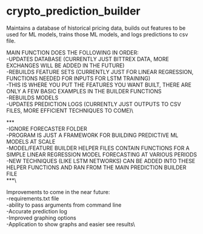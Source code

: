 # crypto_prediction_builder
Maintains a database of historical pricing data, builds out features to be used for ML models, trains those ML models, and logs predictions to csv file.

MAIN FUNCTION DOES THE FOLLOWING IN ORDER:\
  -UPDATES DATABASE (CURRENTLY JUST BITTREX DATA, MORE EXCHANGES WILL BE ADDED IN THE FUTURE)\
  -REBUILDS FEATURE SETS (CURRENTLY JUST FOR LINEAR REGRESSION, FUNCTIONS NEEDED FOR INPUTS FOR LSTM TRAINING)\
    -THIS IS WHERE YOU PUT THE FEATURES YOU WANT BUILT, THERE ARE ONLY A FEW BASIC EXAMPLES IN THE BUILDER FUNCTIONS\
  -REBUILDS MODELS \
  -UPDATES PREDICTION LOGS (CURRENTLY JUST OUTPUTS TO CSV FILES, MORE EFFICIENT TECHNIQUES TO COME)\


***\
-IGNORE FORECASTER FOLDER\
-PROGRAM IS JUST A FRAMEWORK FOR BUILDING PREDICTIVE ML MODELS AT SCALE\
-MODEL/FEATURE BUILDER HELPER FILES CONTAIN FUNCTIONS FOR A SIMPLE LINEAR REGRESSION MODEL FORECASTING AT VARIOUS PERIODS\
-NEW TECHNIQUES (LIKE LSTM NETWORKS) CAN BE ADDED INTO THESE HELPER FUNCTIONS AND RAN FROM THE MAIN PREDICTION BUILDER FILE\
***\

Improvements to come in the near future:\
-requirements.txt file\
-ability to pass arguments from command line\
-Accurate prediction log\
-Improved graphing options\
-Application to show graphs and easier see results\
